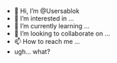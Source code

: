 - 👋 Hi, I’m @Usersablok
- 👀 I’m interested in ...
- 🌱 I’m currently learning ...
- 💞️ I’m looking to collaborate on ...
- 📫 How to reach me ...
- ugh... what?
<!---
Usersablok/Usersablok is a ✨ special ✨ repository because its `README.md` (this file) appears on your GitHub profile.
You can click the Preview link to take a look at your changes.
--->
